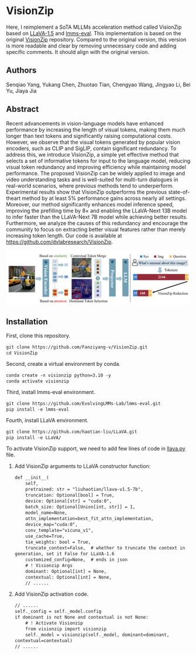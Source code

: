 # VisionZip

Here, I reimplement a SoTA MLLMs acceleration method called VisionZip based on [LLaVA-1.5](https://github.com/haotian-liu/LLaVA) and [lmms-eval](https://github.com/EvolvingLMMs-Lab/lmms-eval). This implementation is based on the original [VisionZip](https://github.com/dvlab-research/VisionZip) repository. Compared to the original version, this version is more readable and clear by removing unnecessary code and adding specific comments. It should align with the original version.

## Authors

Senqiao Yang, Yukang Chen, Zhuotao Tian, Chengyao Wang, Jingyao Li, Bei Yu, Jiaya Jia


## Abstract

Recent advancements in vision-language models have enhanced performance by increasing the length of visual tokens, making them much longer than text tokens and significantly raising computational costs. However, we observe that the visual tokens generated by popular vision encoders, such as CLIP and SigLIP, contain significant redundancy. To address this, we introduce VisionZip, a simple yet effective method that selects a set of informative tokens for input to the language model, reducing visual token redundancy and improving efficiency while maintaining model performance. The proposed VisionZip can be widely applied to image and video understanding tasks and is well-suited for multi-turn dialogues in real-world scenarios, where previous methods tend to underperform. Experimental results show that VisionZip outperforms the previous state-of-theart method by at least 5% performance gains across nearly all settings. Moreover, our method significantly enhances model inference speed, improving the prefilling time by 8× and enabling the LLaVA-Next 13B model to infer faster than the LLaVA-Next 7B model while achieving better results. Furthermore, we analyze the causes of this redundancy and encourage the community to focus on extracting better visual features rather than merely increasing token length. Our code is available at https://github.com/dvlabresearch/VisionZip.

![VisionZip](./assets/visionzip.png)

## Installation

First, clone this repository.

```
git clone https://github.com/Fanziyang-v/VisionZip.git
cd VisionZip
```

Second, create a virtual environment by conda.

```
conda create -n visionzip python=3.10 -y
conda activate visionzip
```

Third, install lmms-eval environment.

```
git clone https://github.com/EvolvingLMMs-Lab/lmms-eval.git
pip install -e lmms-eval
```

Fourth, install LLaVA environment.

```
git clone https://github.com/haotian-liu/LLaVA.git
pip install -e LLaVA/
```

To activate VisionZip support, we need to add few lines of code in [llava.py](./lmms-eval/lmms_eval/models/llava.py) file.

1. Add VisionZip arguments to LLaVA constructor function:
    ```
    def __init__(
        self,
        pretrained: str = "liuhaotian/llava-v1.5-7b",
        truncation: Optional[bool] = True,
        device: Optional[str] = "cuda:0",
        batch_size: Optional[Union[int, str]] = 1,
        model_name=None,
        attn_implementation=best_fit_attn_implementation,
        device_map="cuda:0",
        conv_template="vicuna_v1",
        use_cache=True,
        tie_weights: bool = True,
        truncate_context=False,  # whether to truncate the context in generation, set it False for LLaVA-1.6
        customized_config=None,  # ends in json
        # ! Visionzip Args
        dominant: Optional[int] = None,
        contextual: Optional[int] = None,
        // ......
    ```
2. Add VisionZip activation code.
    ```
    // ......
    self._config = self._model.config
    if dominant is not None and contextual is not None:
        # ! Activate Visionzip
        from visionzip import visionzip
        self._model = visionzip(self._model, dominant=dominant, contextual=contextual)
    // ......
    ```

